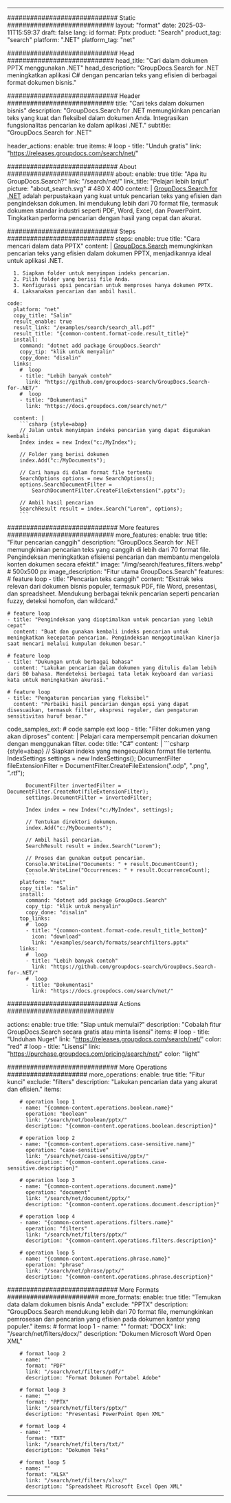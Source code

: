 
---
############################# Static ############################
layout: "format"
date:  2025-03-11T15:59:37
draft: false
lang: id
format: Pptx
product: "Search"
product_tag: "search"
platform: ".NET"
platform_tag: "net"

############################# Head ############################
head_title: "Cari dalam dokumen PPTX menggunakan .NET"
head_description: "GroupDocs.Search for .NET meningkatkan aplikasi C# dengan pencarian teks yang efisien di berbagai format dokumen bisnis."

############################# Header ############################
title: "Cari teks dalam dokumen bisnis" 
description: "GroupDocs.Search for .NET memungkinkan pencarian teks yang kuat dan fleksibel dalam dokumen Anda. Integrasikan fungsionalitas pencarian ke dalam aplikasi .NET."
subtitle: "GroupDocs.Search for .NET" 

header_actions:
  enable: true
  items:
    #  loop
    - title: "Unduh gratis"
      link: "https://releases.groupdocs.com/search/net/"
      
############################# About ############################
about:
    enable: true
    title: "Apa itu GroupDocs.Search?"
    link: "/search/net/"
    link_title: "Pelajari lebih lanjut"
    picture: "about_search.svg" # 480 X 400
    content: |
       [GroupDocs.Search for .NET](/search/net/) adalah perpustakaan yang kuat untuk pencarian teks yang efisien dan pengindeksan dokumen. Ini mendukung lebih dari 70 format file, termasuk dokumen standar industri seperti PDF, Word, Excel, dan PowerPoint. Tingkatkan performa pencarian dengan hasil yang cepat dan akurat.

############################# Steps ############################
steps:
    enable: true
    title: "Cara mencari dalam data PPTX"
    content: |
      [GroupDocs.Search](/search/net/) memungkinkan pencarian teks yang efisien dalam dokumen PPTX, menjadikannya ideal untuk aplikasi .NET.
      
      1. Siapkan folder untuk menyimpan indeks pencarian.
      2. Pilih folder yang berisi file Anda.
      3. Konfigurasi opsi pencarian untuk memproses hanya dokumen PPTX.
      4. Laksanakan pencarian dan ambil hasil.
   
    code:
      platform: "net"
      copy_title: "Salin"
      result_enable: true
      result_link: "/examples/search/search_all.pdf"
      result_title: "{common-content.format-code.result_title}"
      install:
        command: "dotnet add package GroupDocs.Search"
        copy_tip: "klik untuk menyalin"
        copy_done: "disalin"
      links:
        #  loop
        - title: "Lebih banyak contoh"
          link: "https://github.com/groupdocs-search/GroupDocs.Search-for-.NET/"
        #  loop
        - title: "Dokumentasi"
          link: "https://docs.groupdocs.com/search/net/"
          
      content: |
        ```csharp {style=abap}
        // Jalan untuk menyimpan indeks pencarian yang dapat digunakan kembali
        Index index = new Index("c:/MyIndex");

        // Folder yang berisi dokumen
        index.Add("c:/MyDocuments");

        // Cari hanya di dalam format file tertentu
        SearchOptions options = new SearchOptions();
        options.SearchDocumentFilter = 
            SearchDocumentFilter.CreateFileExtension(".pptx");

        // Ambil hasil pencarian
        SearchResult result = index.Search("Lorem", options);
        ```            

############################# More features ############################
more_features:
  enable: true
  title: "Fitur pencarian canggih"
  description: "GroupDocs.Search for .NET memungkinkan pencarian teks yang canggih di lebih dari 70 format file. Pengindeksan meningkatkan efisiensi pencarian dan membantu mengelola konten dokumen secara efektif."
  image: "/img/search/features_filters.webp" # 500x500 px
  image_description: "Fitur utama GroupDocs.Search"
  features:
    # feature loop
    - title: "Pencarian teks canggih"
      content: "Ekstrak teks relevan dari dokumen bisnis populer, termasuk PDF, file Word, presentasi, dan spreadsheet. Mendukung berbagai teknik pencarian seperti pencarian fuzzy, deteksi homofon, dan wildcard."

    # feature loop
    - title: "Pengindeksan yang dioptimalkan untuk pencarian yang lebih cepat"
      content: "Buat dan gunakan kembali indeks pencarian untuk meningkatkan kecepatan pencarian. Pengindeksan mengoptimalkan kinerja saat mencari melalui kumpulan dokumen besar."

    # feature loop
    - title: "Dukungan untuk berbagai bahasa"
      content: "Lakukan pencarian dalam dokumen yang ditulis dalam lebih dari 80 bahasa. Mendeteksi berbagai tata letak keyboard dan variasi kata untuk meningkatkan akurasi."

    # feature loop
    - title: "Pengaturan pencarian yang fleksibel"
      content: "Perbaiki hasil pencarian dengan opsi yang dapat disesuaikan, termasuk filter, ekspresi reguler, dan pengaturan sensitivitas huruf besar."
      
  code_samples_ext:
    # code sample ext loop
    - title: "Filter dokumen yang akan diproses"
      content: |
        Pelajari cara mempersempit pencarian dokumen dengan menggunakan filter.
      code:
        title: "C#"
        content: |
          ```csharp {style=abap}
          // Siapkan indeks yang mengecualikan format file tertentu.
          IndexSettings settings = new IndexSettings();
          DocumentFilter fileExtensionFilter = 
            DocumentFilter.CreateFileExtension(".odp", ".png", ".rtf");

          DocumentFilter invertedFilter = DocumentFilter.CreateNot(fileExtensionFilter);
          settings.DocumentFilter = invertedFilter;

          Index index = new Index("c:/MyIndex", settings);
              
          // Tentukan direktori dokumen.
          index.Add("c:/MyDocuments");

          // Ambil hasil pencarian.
          SearchResult result = index.Search("Lorem");
          
          // Proses dan gunakan output pencarian.
          Console.WriteLine("Documents: " + result.DocumentCount);
          Console.WriteLine("Occurrences: " + result.OccurrenceCount);
          ```
        platform: "net"
        copy_title: "Salin"
        install:
          command: "dotnet add package GroupDocs.Search"
          copy_tip: "klik untuk menyalin"
          copy_done: "disalin"
        top_links:
          #  loop
          - title: "{common-content.format-code.result_title_bottom}"
            icon: "download"
            link: "/examples/search/formats/searchfilters.pptx"
        links:
          #  loop
          - title: "Lebih banyak contoh"
            link: "https://github.com/groupdocs-search/GroupDocs.Search-for-.NET/"
          #  loop
          - title: "Dokumentasi"
            link: "https://docs.groupdocs.com/search/net/"
            

            


############################# Actions ############################

actions:
  enable: true
  title: "Siap untuk memulai?"
  description: "Cobalah fitur GroupDocs.Search secara gratis atau minta lisensi"
  items:
    #  loop
    - title: "Unduhan Nuget"
      link: "https://releases.groupdocs.com/search/net/"
      color: "red"
        #  loop
    - title: "Lisensi"
      link: "https://purchase.groupdocs.com/pricing/search/net/"
      color: "light"


############################# More Operations #####################
more_operations:
    enable: true
    title: "Fitur kunci"
    exclude: "filters"
    description: "Lakukan pencarian data yang akurat dan efisien."
    items: 
          
        # operation loop 1
        - name: "{common-content.operations.boolean.name}"
          operation: "boolean"
          link: "/search/net/boolean/pptx/"
          description: "{common-content.operations.boolean.description}"

        # operation loop 2
        - name: "{common-content.operations.case-sensitive.name}"
          operation: "case-sensitive"
          link: "/search/net/case-sensitive/pptx/"
          description: "{common-content.operations.case-sensitive.description}"

        # operation loop 3
        - name: "{common-content.operations.document.name}"
          operation: "document"
          link: "/search/net/document/pptx/"
          description: "{common-content.operations.document.description}"

        # operation loop 4
        - name: "{common-content.operations.filters.name}"
          operation: "filters"
          link: "/search/net/filters/pptx/"
          description: "{common-content.operations.filters.description}"

        # operation loop 5
        - name: "{common-content.operations.phrase.name}"
          operation: "phrase"
          link: "/search/net/phrase/pptx/"
          description: "{common-content.operations.phrase.description}"
          
        
          
############################# More Formats ########################
more_formats:
    enable: true
    title: "Temukan data dalam dokumen bisnis Anda"
    exclude: "PPTX"
    description: "GroupDocs.Search mendukung lebih dari 70 format file, memungkinkan pemrosesan dan pencarian yang efisien pada dokumen kantor yang populer."
    items: 
        # format loop 1
        - name: ""
          format: "DOCX"
          link: "/search/net/filters/docx/"
          description: "Dokumen Microsoft Word Open XML"
          
        # format loop 2
        - name: ""
          format: "PDF"
          link: "/search/net/filters/pdf/"
          description: "Format Dokumen Portabel Adobe"
          
        # format loop 3
        - name: ""
          format: "PPTX"
          link: "/search/net/filters/pptx/"
          description: "Presentasi PowerPoint Open XML"

        # format loop 4
        - name: ""
          format: "TXT"
          link: "/search/net/filters/txt/"
          description: "Dokumen Teks"
          
        # format loop 5
        - name: ""
          format: "XLSX"
          link: "/search/net/filters/xlsx/"
          description: "Spreadsheet Microsoft Excel Open XML"
  

---